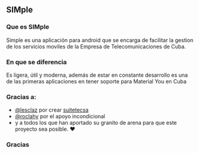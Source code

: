## SIMple
### Que es SIMple 
Simple es una aplicación para android que se encarga de facilitar la gestion de los servicios moviles de la Empresa de Telecomunicaciones de Cuba.

### En que se diferencia 
Es ligera, útil y moderna, además de estar en constante desarrollo es una de las primeras aplicaciones en tener soporte para Material You en Cuba

### Gracias a:
- [@lesclaz](https://t.me/lesclaz) por crear [suitetecsa](https://github.com/suitetecsa/)
- [@roclahy](https://twitter.com/roclahy) por el apoyo incondicional 
- y a todos los que han aportado su granito de arena para que este proyecto sea posible. ❤️ 
### Gracias
